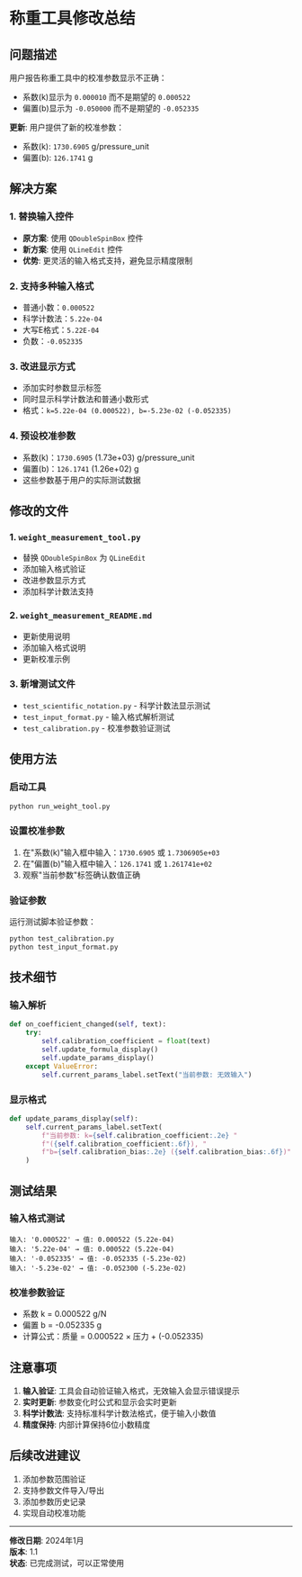 # 称重工具修改总结

## 问题描述
用户报告称重工具中的校准参数显示不正确：
- 系数(k)显示为 `0.000010` 而不是期望的 `0.000522`
- 偏置(b)显示为 `-0.050000` 而不是期望的 `-0.052335`

**更新**: 用户提供了新的校准参数：
- 系数(k): `1730.6905` g/pressure_unit
- 偏置(b): `126.1741` g

## 解决方案

### 1. 替换输入控件
- **原方案**: 使用 `QDoubleSpinBox` 控件
- **新方案**: 使用 `QLineEdit` 控件
- **优势**: 更灵活的输入格式支持，避免显示精度限制

### 2. 支持多种输入格式
- 普通小数：`0.000522`
- 科学计数法：`5.22e-04`
- 大写E格式：`5.22E-04`
- 负数：`-0.052335`

### 3. 改进显示方式
- 添加实时参数显示标签
- 同时显示科学计数法和普通小数形式
- 格式：`k=5.22e-04 (0.000522), b=-5.23e-02 (-0.052335)`

### 4. 预设校准参数
- 系数(k)：`1730.6905` (1.73e+03) g/pressure_unit
- 偏置(b)：`126.1741` (1.26e+02) g
- 这些参数基于用户的实际测试数据

## 修改的文件

### 1. `weight_measurement_tool.py`
- 替换 `QDoubleSpinBox` 为 `QLineEdit`
- 添加输入格式验证
- 改进参数显示方式
- 添加科学计数法支持

### 2. `weight_measurement_README.md`
- 更新使用说明
- 添加输入格式说明
- 更新校准示例

### 3. 新增测试文件
- `test_scientific_notation.py` - 科学计数法显示测试
- `test_input_format.py` - 输入格式解析测试
- `test_calibration.py` - 校准参数验证测试

## 使用方法

### 启动工具
```bash
python run_weight_tool.py
```

### 设置校准参数
1. 在"系数(k)"输入框中输入：`1730.6905` 或 `1.7306905e+03`
2. 在"偏置(b)"输入框中输入：`126.1741` 或 `1.261741e+02`
3. 观察"当前参数"标签确认数值正确

### 验证参数
运行测试脚本验证参数：
```bash
python test_calibration.py
python test_input_format.py
```

## 技术细节

### 输入解析
```python
def on_coefficient_changed(self, text):
    try:
        self.calibration_coefficient = float(text)
        self.update_formula_display()
        self.update_params_display()
    except ValueError:
        self.current_params_label.setText("当前参数: 无效输入")
```

### 显示格式
```python
def update_params_display(self):
    self.current_params_label.setText(
        f"当前参数: k={self.calibration_coefficient:.2e} "
        f"({self.calibration_coefficient:.6f}), "
        f"b={self.calibration_bias:.2e} ({self.calibration_bias:.6f})"
    )
```

## 测试结果

### 输入格式测试
```
输入: '0.000522' → 值: 0.000522 (5.22e-04)
输入: '5.22e-04' → 值: 0.000522 (5.22e-04)
输入: '-0.052335' → 值: -0.052335 (-5.23e-02)
输入: '-5.23e-02' → 值: -0.052300 (-5.23e-02)
```

### 校准参数验证
- 系数 k = 0.000522 g/N
- 偏置 b = -0.052335 g
- 计算公式：质量 = 0.000522 × 压力 + (-0.052335)

## 注意事项

1. **输入验证**: 工具会自动验证输入格式，无效输入会显示错误提示
2. **实时更新**: 参数变化时公式和显示会实时更新
3. **科学计数法**: 支持标准科学计数法格式，便于输入小数值
4. **精度保持**: 内部计算保持6位小数精度

## 后续改进建议

1. 添加参数范围验证
2. 支持参数文件导入/导出
3. 添加参数历史记录
4. 实现自动校准功能

---

**修改日期**: 2024年1月  
**版本**: 1.1  
**状态**: 已完成测试，可以正常使用 